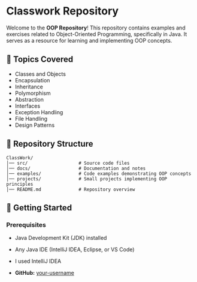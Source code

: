 # Classwork Repository

Welcome to the **OOP Repository**! This repository contains examples and exercises related to Object-Oriented Programming, specifically in Java. It serves as a resource for learning and implementing OOP concepts.

## 📌 Topics Covered
- Classes and Objects
- Encapsulation
- Inheritance
- Polymorphism
- Abstraction
- Interfaces
- Exception Handling
- File Handling
- Design Patterns

## 📂 Repository Structure
```
ClassWork/
│── src/                   # Source code files
│── docs/                  # Documentation and notes
│── examples/              # Code examples demonstrating OOP concepts
│── projects/              # Small projects implementing OOP principles
│── README.md              # Repository overview
```

## 🚀 Getting Started
### Prerequisites
- Java Development Kit (JDK) installed
- Any Java IDE (IntelliJ IDEA, Eclipse, or VS Code)
- I used IntelliJ IDEA


- **GitHub:** [your-username](https://github.com/benir-o)





